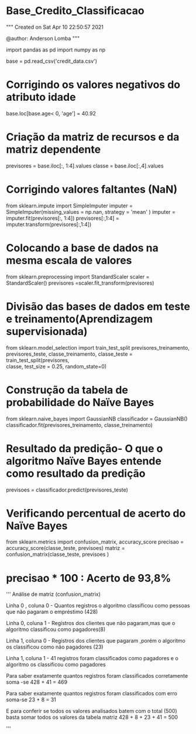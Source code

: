 # Base_Credito_Classificacao

"""
Created on Sat Apr 10 22:50:57 2021

@author: Anderson Lomba
"""

import pandas as pd 
import numpy as np

base = pd.read_csv('credit_data.csv')


# Corrigindo os valores negativos do atributo idade

base.loc[base.age< 0, 'age'] = 40.92 

# Criação da matriz de recursos e da matriz dependente

previsores = base.iloc[:, 1:4].values
classe = base.iloc[:,4].values


# Corrigindo valores faltantes (NaN)

from sklearn.impute import SimpleImputer
imputer = SimpleImputer(missing_values = np.nan, strategy = 'mean' )
imputer = imputer.fit(previsores[:, 1:4])
previsores[:,1:4] = imputer.transform(previsores[:,1:4])

# Colocando a base de dados na mesma escala de valores

from sklearn.preprocessing import StandardScaler
scaler = StandardScaler()
previsores =scaler.fit_transform(previsores)

# Divisão das bases de dados em teste e treinamento(Aprendizagem supervisionada)

from sklearn.model_selection import train_test_split
previsores_treinamento, previsores_teste, classe_treinamento, classe_teste = train_test_split(previsores,\
    classe, test_size = 0.25, random_state=0)
    
# Construção da tabela de probabilidade do Naïve Bayes
    
from sklearn.naive_bayes import GaussianNB
classificador = GaussianNB() 
classificador.fit(previsores_treinamento, classe_treinamento) 

# Resultado da predição- O que o algoritmo Naïve Bayes entende como resultado da predição
previsoes = classificador.predict(previsores_teste)
    
# Verificando percentual de acerto do Naïve Bayes

from sklearn.metrics import confusion_matrix, accuracy_score
precisao = accuracy_score(classe_teste, previsoes)
matriz = confusion_matrix(classe_teste, previsoes )

# precisao * 100 : Acerto de 93,8%

''' Análise de matriz (confusion_matrix)

Linha 0 , coluna 0 - Quantos registros o algoritmo classificou como pessoas que não pagaram o empréstimo (428)

Linha 0, coluna 1 - Registros dos clientes que não pagaram,mas que o algoritmo classificou como pagadores(8)

Linha 1, coluna 0 - Registros dos clientes que pagaram ,porém o algoritmo os classificou como não pagadores (23)

Linha 1, coluna 1 - 41 registros foram classificados como pagadores e o algoritmo os classificou como pagadores

Para saber exatamente quantos registros foram classificados corretamente soma -se 428 + 41 = 469

Para saber exatamente quantos registros foram classificados com erro soma-se 23 + 8 = 31

E para conferir se todos os valores analisados batem com o total (500) basta somar todos os valores da tabela matriz
428 + 8 + 23 + 41 = 500

'''



